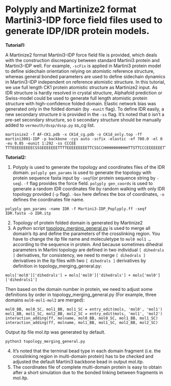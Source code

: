 # Polyply and Martinize2 format Martini3-IDP force field files used to generate IDP/IDR protein models.

**Tutorial1:**

A Martinize2 format Martini3-IDP force field file is provided, which deals with the construction discrepancy between standard Martini3 protein and Martini3-IDP well. For example, `-scFix` is applied in Martini3 protein model to define sidechain orientation relying on atomistic reference structure, whereas general bonded parameters are used to define sidechain dynamics in Martini3-IDP independent on reference atomistic structure.
In this tutorial, we use full length CK1 protein atomistic structure as Martinize2 input. As IDR structure is hardly resolved in crystal structure, Alphafold prediction or Swiss-model could be used to generate full length atomistic protein structure with high-confidence folded domain. Elastic network bias was generated only in the folded domain (by `-eunit` flag). To define IDR easily, a new secondary structure `D` is provided in the `-ss` flag. It’s noted that `D` isn’t a pre-set secondary structure, so `D` secondary structure should be manually added to `vermouth/dssp/dssp.py` ss_cg list.
```
martinize2 -f AF-CK1.pdb -x CK1d_cg.pdb -o CK1d_only.top -ff martini3001-IDP -p backbone -cys auto -scfix -elastic -ef 700.0 -el 0 -eu 0.85 -eunit 1:292 -ss CCCEE TTTEEEEEEEEECSSSEEEEEEETTTTEEEEEEEEETTCSSCCHHHHHHHHHHHTTSTTCCCEEEEEEETTEEEEEEECCCCBHHHHHHHTTTCCCHHHHHHHHHHHHHHHHHHHHTTEECCCCCGGGEEECCGGGTTCEEECCCTTCEECBCTTTCCBCCCCBSTTCCSCTTTCCHHHHTTBCCCHHHHHHHHHHHHHHHHHSSCTTSSCCCSSGGGHHHHHHHHHHHSCHHHHTTTSCHHHHHHHHHHHHSCSSCCCCHHHHHHHHHHHHHHTTCCCSCCCGGGCDDDDDDDDDDDDDDDDDDDDDDDDDDDDDDDDDDDDDDDDDDDDDDDDDDDDDDDDDDDDDDDDDDDDDDDDDDDDDDDDDDDDDDDDDDDDDDDDDDDDDDDDDDDDDDDDDDDDDDDDDDD
```


**Tutorial2:**

1. Polyply is used to generate the topology and coordinates files of the IDR domain. 
`polyply gen_params` is used to generate the topology with protein sequence fasta input by `-seqf`(or protein sequence string by `-seq`). `-f` flag provides the force field. `polyply gen_coords` is used to generate a random IDR coordinates file by random walking with only IDR topology provided (`-p` flag). `-box` here defines the box of coordinates, `-o` defines the coordinates file name.
```
polyply gen_params -name IDR -f Martini3-IDP_Poplyply.ff -seqf IDR.fasta -o IDR.itp
```
2. Topology of protein folded domain is generated by Martinize2 
3. A python script [topology_merging_general.py](https://github.com/Martini-Force-Field-Initiative/Martini3-IDP-parameters/blob/main/Scripts/topology_merging_general.py) is used to merge all domain’s itp and define the parameters of the crosslinking region. You have to change the itp file name and moleculetype to `mol0 mol1 …` according to the sequence in protein. And because sometimes dihedral parameters in Martini topology are defined in two individual `[ dihedrals ]` derivatives, for consistency, we need to merge `[ dihedrals ]` derivatives in the itp files with two `[ dihedrals ]` derivatives by definition in topology_merging_general.py:
```
mols['mol0']['dihedrals'] = mols['mol0']['dihedrals'] + mols['mol0']['dihedrals1']
```
Then based on the domain number in protein, we need to adjust some definitions by order in topology_merging_general.py (For example, three domains `mol0-mol1-mol2` are merged):
```
mol0_BB, mol0_SC, mol1_BB, mol1_SC = entry_edit(mols, 'mol0', 'mol1')
mol1_BB, mol1_SC, mol2_BB, mol2_SC = entry_edit(mols, 'mol1', 'mol2')
interaction_adding(ff, molname, mol0_BB, mol0_SC, mol1_BB, mol1_SC)
interaction_adding(ff, molname, mol1_BB, mol1_SC, mol2_BB, mol2_SC)
```
Output itp file mol.itp was generated by default. 
```
python3 topology_merging_general.py
```
4. It’s noted that the terminal bead type in each domain fragment (i.e. the crosslinking region in multi-domain protein) has to be checked and adjusted the default Martini3 backbone bead in output mol.itp.   
5. The coordinates file of complete multi-domain protein is easy to obtain after a short simulation due to the bonded linking between fragments in mol.itp.

